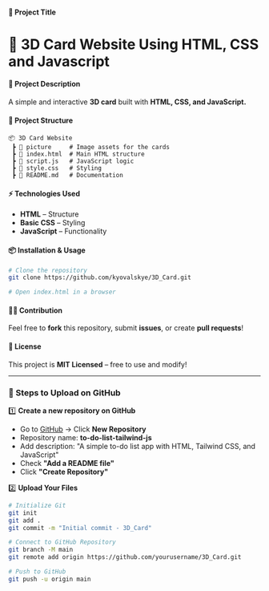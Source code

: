 
#### **📌 Project Title**  
# 📝 3D Card Website Using HTML, CSS and Javascript  

#### **📄 Project Description**  
A simple and interactive **3D card** built with **HTML, CSS, and JavaScript.**  

#### **📂 Project Structure**  
```
📦 3D Card Website
 ┣ 📂 picture     # Image assets for the cards
 ┣ 📜 index.html  # Main HTML structure
 ┣ 📜 script.js   # JavaScript logic
 ┣ 📜 style.css   # Styling
 ┣ 📜 README.md   # Documentation
```  

#### **⚡ Technologies Used**  
- **HTML** – Structure  
- **Basic CSS** – Styling  
- **JavaScript** – Functionality  

#### **📦 Installation & Usage**  
```bash
# Clone the repository
git clone https://github.com/kyovalskye/3D_Card.git

# Open index.html in a browser
```

#### **👨‍💻 Contribution**  
Feel free to **fork** this repository, submit **issues**, or create **pull requests**!  

#### **📜 License**  
This project is **MIT Licensed** – free to use and modify!  

---

### **📌 Steps to Upload on GitHub**  

1️⃣ **Create a new repository on GitHub**  
- Go to [GitHub](https://github.com/) → Click **New Repository**  
- Repository name: **to-do-list-tailwind-js**  
- Add description: "A simple to-do list app with HTML, Tailwind CSS, and JavaScript"  
- Check **"Add a README file"**  
- Click **"Create Repository"**  

2️⃣ **Upload Your Files**  
```bash
# Initialize Git
git init
git add .
git commit -m "Initial commit - 3D_Card"

# Connect to GitHub Repository
git branch -M main
git remote add origin https://github.com/yourusername/3D_Card.git

# Push to GitHub
git push -u origin main
```
